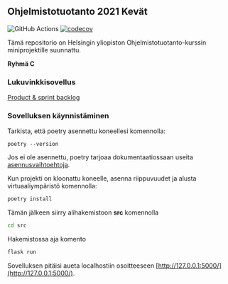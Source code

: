 ## Ohjelmistotuotanto 2021 Kevät

![GitHub Actions](https://github.com/HJJHeinonen/OHTU-lukuvinkkikirjasto/workflows/CI/badge.svg) [![codecov](https://codecov.io/gh/HJJHeinonen/OHTU-lukuvinkkikirjasto/branch/master/graph/badge.svg?token=S3WQ2AE38H)](https://codecov.io/gh/HJJHeinonen/OHTU-lukuvinkkikirjasto)

Tämä repositorio on Helsingin yliopiston Ohjelmistotuotanto-kurssin miniprojektille suunnattu. 

**Ryhmä C**

### Lukuvinkkisovellus 

[Product & sprint backlog](https://docs.google.com/spreadsheets/d/1kFCFZe4UMkpglo9DqtTRXQ08rH0ui6qu4qKGbNE_1bk)

### Sovelluksen käynnistäminen

Tarkista, että poetry asennettu koneellesi komennolla:
```
poetry --version
```
Jos ei ole asennettu, poetry tarjoaa dokumentaatiossaan useita [asennusvaihtoehtoja](https://python-poetry.org/docs/#installation).

Kun projekti on kloonattu koneelle, asenna riippuvuudet ja alusta virtuaaliympäristö komennolla:

```bash
poetry install
```

Tämän jälkeen siirry alihakemistoon **src** komennolla

```bash
cd src
```
Hakemistossa aja komento

```bash
flask run
```

Sovelluksen pitäisi aueta localhostiin osoitteeseen [http://127.0.0.1:5000/](http://127.0.0.1:5000/).
